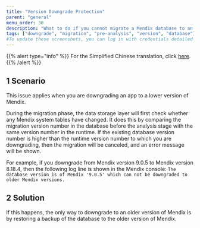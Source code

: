 ```yaml
---
title: "Version Downgrade Protection"
parent: "general"
menu_order: 30
description: "What to do if you cannot migrate a Mendix database to an earlier version"
tags: ["downgrade", "migration", "pre-analysis", "version", "database"]
#To update these screenshots, you can log in with credentials detailed in How to Update Screenshots Using Team Apps.
---
```


{{% alert type="info" %}}
For the Simplified Chinese translation, click [here](https://cdn.mendix.tencent-cloud.com/documentation/developerportal/version-downgrade-prevention.pdf).
{{% /alert %}}

## 1 Scenario

This issue applies when you are downgrading an app to a lower version of Mendix.

During the migration phase, the data storage layer will first check whether any Mendix system tables have changed. It does this by comparing the migration version number in the database before the analysis stage with the same version number in the runtime. If the existing database version number is higher than the runtime version number to which you are downgrading, then the migration will be canceled, and an error message will be shown.

For example, if you downgrade from Mendix version 9.0.5 to Mendix version 8.18.4, then the following log line is shown in the Mendix console: `The database version is of Mendix '9.0.5' which can not be downgraded to older Mendix versions.`

## 2 Solution

If this happens, the only way to downgrade to an older version of Mendix is by restoring a backup of the database to the older version of Mendix.
